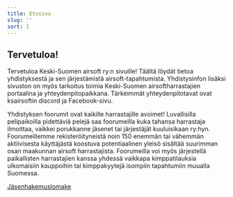 ```yaml
---
title: Etusivu
slug: ''
sort: 1
---
```


## Tervetuloa!

Tervetuloa Keski-Suomen airsoft ry:n sivuille! Täältä löydät tietoa yhdistyksestä ja sen järjestämistä airsoft-tapahtumista.
Yhdistysinfon lisäksi sivuston on myös tarkoitus toimia Keski-Suomen airsoftharrastajien portaalina ja yhteydenpitopaikkana.
Tärkeimmät yhteydenpitotavat ovat ksairsoftin discord ja Facebook-sivu.

Yhdistyksen foorumit ovat kaikille harrastajille avoimet!
Luvallisilla pelipaikoilla pidettäviä pelejä saa foorumeilla kuka tahansa harrastaja ilmoittaa, vaikkei porukkanne jäsenet tai järjestäjät kuuluisikaan ry:hyn.
Foorumeillemme rekisteröityneistä noin 150 enemmän tai vähemmän aktiivisesta käyttäjästä koostuva potentiaalinen yleisö sisältää suurimman osan maakunnan airsoft harrastajista.
Foorumeilla voi myös järjestellä paikallisten harrastajien kanssa yhdessä vaikkapa kimppatilauksia ulkomaisiin kauppoihin tai kimppakyytejä isompiin tapahtumiin muualla Suomessa.

[Jäsenhakemuslomake](jasenhakemus)
